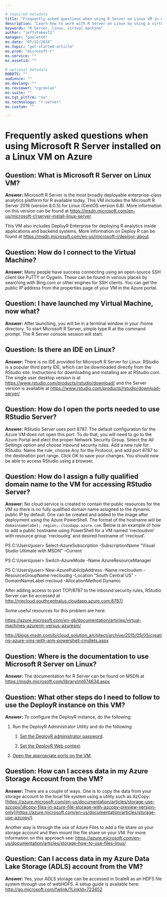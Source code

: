 ```yaml
---

# required metadata
title: "Frequently asked questions when using R Server on Linux VM in Azure | Microsoft Azure"
description: "Learn how to work with R Server on Linux by using a virtual machine in Azure."
keywords: "R Server, linux, virtual machine"
author: "jeffstokes72"
manager: "paulettm"
ms.date: "07/12/2016"
ms.topic: "get-started-article"
ms.prod: "microsoft-r"
ms.service: ""
ms.assetid: ""

# optional metadata
ROBOTS: ""
audience: ""
ms.devlang: ""
ms.reviewer: "cgronlun"
ms.suite: ""
ms.tgt_pltfrm: "na"
ms.technology: "r-server"
ms.custom: ""

---
```


# Frequently asked questions when using Microsoft R Server installed on a Linux VM on Azure

## Question: What is Microsoft R Server on Linux VM?

**Answer:** Microsoft R Server is the most broadly deployable enterprise-class analytics platform for R available today. This VM includes the Microsoft R Server 2016 (version 8.0.5) for Linux (CentOS version 6.8). More information on this version can be found at <https://msdn.microsoft.com/en-us/microsoft-r/rserver-install-linux-server>.

This VM also includes DeployR Enterprise for deploying R analytics inside applications and backend systems. More information on Deploy R can be found at <https://msdn.microsoft.com/en-us/microsoft-r/deployr-about>.

## Question: How do I connect to the Virtual Machine?

**Answer:** Many people have success connecting using an open-source SSH client like PuTTY or Cygwin. These can be found in various places by searching with Bing.com or other engines for SSH clients. You can get the public IP address from the properties page of your VM in the Azure portal.

## Question: I have launched my Virtual Machine, now what?

**Answer:** After launching, you will be in a terminal window in your /home directory. To start Microsoft R Server, simple type R at the command prompt. The R Server console session will start.

## Question: Is there an IDE on Linux?

**Answer:** There is no IDE provided for Microsoft R Server for Linux. RStudio is a popular third party IDE, which can be downloaded directly from the RStudio site. Instructions for downloading and installing are at RStudio.com. The single user desktop version is at <https://www.rstudio.com/products/rstudio/download/> and the Server version is available at <https://www.rstudio.com/products/rstudio/download-server/>

## Question: How do I open the ports needed to use RStudio Server?

**Answer:** RStudio Server uses port 8787. The default configuration for the Azure VM does not open this port. To do that, you will need to go to the Azure Portal and elect the proper Network Security Group. Select the All Settings option and choose Inbound security rules. Add a new rule for RStudio. Name the rule, choose Any for the Protocol, and add port 8787 to the destination port range. Click OK to save your changes. You should now be able to access RStudio using a browser.

## Question: How do I assign a fully qualified domain name to the VM for accessing RStudio Server?

**Answer:** No cloud service is created to contain the public resources for the VM so there is no fully qualified domain name assigned to the dynamic public IP by default. One can be created and added to the image after deployment using the Azure PowerShell. The format of the hostname will be ````domainnamelabel; region;.cloudapp.azure.com````. Below is an example of how to add a public hostname using PowerShell for a VM named ‘rrecloudvm’ with resource group ‘rrecloudrg’ and desired hostname of ‘rrecloud’.

PS C:\\Users\\juser> Select-AzureSubscription -SubscriptionName "Visual Studio Ultimate with MSDN" –Current

PS C:\\Users\\juser> Switch-AzureMode -Name AzureResourceManager

PS C:\\Users\\juser> New-AzurePublicIpAddress -Name rrecloudvm -ResourceGroupName rrecloudrg -Location "South Central US" -DomainNameLabel rrecloud -AllocationMethod Dynamic

After adding access to port TCP/8787 to the inbound security rules, RStudio Server can be accessed at <http://rrecloud.southcentralus.cloudapp.azure.com:8787/>

Some useful resources for this problem are here:

<https://azure.microsoft.com/en-gb/documentation/articles/virtual-machines-azurerm-versus-azuresm/>

<http://blogs.msdn.com/b/cloud_solution_architect/archive/2015/05/05/creating-azure-vms-with-arm-powershell-cmdlets.aspx>

## Question: Where is the documentation to use Microsoft R Server on Linux?

**Answer:** The documentation for R Server can be found on MSDN at <https://msdn.microsoft.com/library/mt674634.aspx>

## Question: What other steps do I need to follow to use the DeployR instance on this VM?

**Answer:** To configure the DeployR instance, do the following:

1. Run the DeployR Administrator Utility and do the following:

   1. [Set the DeployR administrator password](deployr-install-on-linux.md#postinstall).

   1. [Set the DeployR Web context](deployr-admin-install-in-cloud.md#enabling-deployr-on-azure).

1. [Open the appropriate ports on the VM](deployr-admin-install-in-cloud.md#configuring-azure-endpoints).

## Question: How can I access data in my Azure Storage Account from the VM?

**Answer:** There are a couple of ways. One is to copy the data from your storage account to the local file system using a utility such as AzCopy: [https://azure.microsoft.com/en-us/documentation/articles/storage-use-azcopy/\#copy-files-in-azure-file-storage-with-azcopy-preview-version-only](https://azure.microsoft.com/en-us/documentation/articles/storage-use-azcopy/)

Another way is through the use of Azure Files to add a file share on your storage account and then mount the file share on your VM. For more information on this approach see: <https://azure.microsoft.com/en-us/documentation/articles/storage-how-to-use-files-linux/>

## Question: Can I access data in my Azure Data Lake Storage (ADLS) account from the VM?

**Answer:** Yes, your ADLS storage can be accessed in ScaleR as an HDFS file system through use of webHDFS. A setup guide is available here: <http://go.microsoft.com/fwlink/?LinkId=723452>